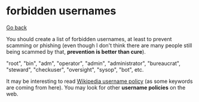 # forbidden usernames

[Go back](../../../programming/web/_general/_old/general/index.md#security)

You should create a list of forbidden usernames, at least to prevent scamming or phishing (even though I don't think there are many people still being scammed by that, **prevention is better than cure**).

"root", "bin", "adm", "operator", "admin", "administrator", "bureaucrat", "steward", "checkuser", "oversight", "sysop", "bot", etc.

It may be interesting to read [Wikipedia username policy](https://en.wikipedia.org/wiki/Wikipedia:Username_policy#Inappropriate_usernames) (as some keywords are coming from here). You may look for other **username policies** on the web.